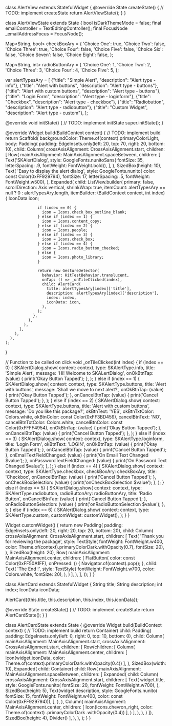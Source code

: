
class AlertView extends StatefulWidget {
  @override
  State<StatefulWidget> createState() {
    // TODO: implement createState
    return AlertViewState();
  }
}

class AlertViewState extends State<AlertView> {
  bool isDarkThemeMode = false;
  final emailController = TextEditingController();
  final FocusNode _emailAddressFocus = FocusNode();

  Map<String, bool> checkBoxAry = {
    'Choice One': true,
    'Choice Two': false,
    'Choice Three': true,
    'Choice Four': false,
    'Choice Five': false,
    'Choice Six': false,
    'Choice Seven': false,
    'Choice Eight': false,
  };

  Map<String, int> radioButtonAry = {
    'Choice One': 1,
    'Choice Two': 2,
    'Choice Three': 3,
    'Choice Four': 4,
    'Choice Five': 5,
  };

  var alertTypesAry = [
    {"title": "Simple Alert", "description": "Alert type - info"},
    {"title": "Alert with buttons", "description": "Alert type - buttons"},
    {"title": "Alert with custom buttons", "description": "Alert type - buttons"},
    {"title": "Login Form", "description": "Alert type - loginform"},
    {"title": "Checkbox", "description": "Alert type - checkbox"},
    {"title": "Radiobutton", "description": "Alert type - radiobutton"},
    {"title": "Custom Widget", "description": "Alert type - custom"},
  ];

  @override
  void initState() {
    // TODO: implement initState
    super.initState();
  }

  @override
  Widget build(BuildContext context) {
    // TODO: implement build
    return Scaffold(
      backgroundColor: Theme.of(context).primaryColorLight,
      body: Padding(
        padding: EdgeInsets.only(left: 20, top: 70, right: 20, bottom: 10),
        child: Column(
          crossAxisAlignment: CrossAxisAlignment.start,
          children: <Widget>[
            Row(
              mainAxisAlignment: MainAxisAlignment.spaceBetween,
              children: <Widget>[
                Text('SKAlertDialog',
                    style: GoogleFonts.nunitoSans(
                        fontSize: 35,
                        letterSpacing: .9,
                        fontWeight: FontWeight.bold)),
              ],
            ),
            SizedBox(height: 10),
            Text(
              'Easy to display the alert dialog',
              style: GoogleFonts.nunito(
                  color: const Color(0xFF929794),
                  fontSize: 17,
                  letterSpacing: .5,
                  fontWeight: FontWeight.w500),
            ),
            Expanded(
              child: ListView.builder(
                primary: false,
                scrollDirection: Axis.vertical,
                shrinkWrap: true,
                itemCount: alertTypesAry == null ? 0 : alertTypesAry.length,
                itemBuilder: (BuildContext context, int index) {
                  IconData icon;

                  if (index == 0) {
                    icon = Icons.check_box_outline_blank;
                  } else if (index == 1) {
                    icon = Icons.content_copy;
                  } else if (index == 2) {
                    icon = Icons.people;
                  } else if (index == 3) {
                    icon = Icons.check_box;
                  } else if (index == 4) {
                    icon = Icons.radio_button_checked;
                  } else {
                    icon = Icons.photo_library;
                  }

                  return new GestureDetector(
                    behavior: HitTestBehavior.translucent,
                    onTap: () => _onTileClicked(index),
                    child: AlertCard(
                      title: alertTypesAry[index]['title'],
                      description: alertTypesAry[index]['description'],
                      index: index,
                      iconData: icon,
                    ),
                  );
                },
              ),
            ),
          ],
        ),
      ),
    );
  }

  // Function to be called on click
  void _onTileClicked(int index) {
    if (index == 0) {
      SKAlertDialog.show(
        context: context,
        type: SKAlertType.info,
        title: 'Simple Alert',
        message: 'Hi! Welcome to SKALertDialog',
        onOkBtnTap: (value) {
          print('Okay Button Tapped');
        },
      );
    } else if (index == 1) {
      SKAlertDialog.show(
        context: context,
        type: SKAlertType.buttons,
        title: 'Alert with buttons',
        message: 'Shall we move to next alert?',
        onOkBtnTap: (value) {
          print('Okay Button Tapped');
        },
        onCancelBtnTap: (value) {
          print('Cancel Button Tapped');
        },
      );
    } else if (index == 2) {
      SKAlertDialog.show(
        context: context,
        type: SKAlertType.buttons,
        title: 'Alert with custom buttons',
        message: 'Do you like this package?',
        okBtnText: 'YES',
        okBtnTxtColor: Colors.white,
        okBtnColor: const Color(0xFF3BD459),
        cancelBtnText: 'NO',
        cancelBtnTxtColor: Colors.white,
        cancelBtnColor: const Color(0xFFFF4954),
        onOkBtnTap: (value) {
          print('Okay Button Tapped');
        },
        onCancelBtnTap: (value) {
          print('Cancel Button Tapped');
        },
      );
    } else if (index == 3) {
      SKAlertDialog.show(
        context: context,
        type: SKAlertType.loginform,
        title: 'Login Form',
        okBtnText: 'LOGIN',
        onOkBtnTap: (value) {
          print('Okay Button Tapped');
        },
        onCancelBtnTap: (value) {
          print('Cancel Button Tapped');
        },
        onEmailTextFieldChanged: (value) {
          print('On Email Text Changed $value');
        },
        onPasswordTextFieldChanged: (value) {
          print('On Password Text Changed $value');
        },
      );
    } else if (index == 4) {
      SKAlertDialog.show(
        context: context,
        type: SKAlertType.checkbox,
        checkBoxAry: checkBoxAry,
        title: 'Checkbox',
        onCancelBtnTap: (value) {
          print('Cancel Button Tapped');
        },
        onCheckBoxSelection: (value) {
          print('onCheckBoxSelection $value');
        },
      );
    } else if (index == 5) {
      SKAlertDialog.show(
        context: context,
        type: SKAlertType.radiobutton,
        radioButtonAry: radioButtonAry,
        title: 'Radio Button',
        onCancelBtnTap: (value) {
          print('Cancel Button Tapped');
        },
        onRadioButtonSelection: (value) {
          print('onRadioButtonSelection $value');
        },
      );
    } else if (index == 6) {
      SKAlertDialog.show(
        context: context,
        type: SKAlertType.custom,
        customWidget: customWidget(),
      );
    }
  }

  Widget customWidget() {
    return new Padding(
        padding: EdgeInsets.only(left: 20, right: 20, top: 20, bottom: 20),
        child: Column(
          crossAxisAlignment: CrossAxisAlignment.start,
          children: <Widget>[
            Text(
              'Thank you for reviewing the package',
              style: TextStyle(
                  fontWeight: FontWeight.w400,
                  color: Theme.of(context).primaryColorDark.withOpacity(0.7),
                  fontSize: 20),
            ),
            SizedBox(height: 20),
            Row(
              mainAxisAlignment: MainAxisAlignment.center,
              children: <Widget>[
                FlatButton(
                  color: const Color(0xFF50A1FF),
                  onPressed: () {
                    Navigator.of(context).pop();
                  },
                  child: Text(
                    'The End !',
                    style: TextStyle(
                        fontWeight: FontWeight.w700,
                        color: Colors.white,
                        fontSize: 20),
                  ),
                )
              ],
            ),
          ],
        ));
  }
}

class AlertCard extends StatefulWidget {
  String title;
  String description;
  int index;
  IconData iconData;

  AlertCard({this.title, this.description, this.index, this.iconData});

  @override
  State<StatefulWidget> createState() {
    // TODO: implement createState
    return AlertCardState();
  }
}

class AlertCardState extends State<AlertCard> {
  @override
  Widget build(BuildContext context) {
    // TODO: implement build
    return Container(
      child: Padding(
        padding: EdgeInsets.only(left: 0, right: 0, top: 10, bottom: 0),
        child: Column(
          mainAxisAlignment: MainAxisAlignment.start,
          crossAxisAlignment: CrossAxisAlignment.start,
          children: <Widget>[
            Row(children: <Widget>[
              Column(
                mainAxisAlignment: MainAxisAlignment.center,
                children: <Widget>[
                  Icon(widget.iconData,
                      color:
                          Theme.of(context).primaryColorDark.withOpacity(0.4))
                ],
              ),
              SizedBox(width: 10),
              Expanded(
                child: Container(
                  child: Row(
                    mainAxisAlignment: MainAxisAlignment.spaceBetween,
                    children: <Widget>[
                      Expanded(
                        child: Column(
                          crossAxisAlignment: CrossAxisAlignment.start,
                          children: <Widget>[
                            Text(
                              widget.title,
                              style: GoogleFonts.nunito(
                                  fontSize: 20, fontWeight: FontWeight.w700),
                            ),
                            SizedBox(height: 5),
                            Text(widget.description,
                                style: GoogleFonts.nunito(
                                    fontSize: 15,
                                    fontWeight: FontWeight.w400,
                                    color: const Color(0xFF929794))),
                          ],
                        ),
                      ),
                      Column(
                        mainAxisAlignment: MainAxisAlignment.center,
                        children: <Widget>[
                          Icon(Icons.chevron_right,
                              color: Theme.of(context)
                                  .primaryColorDark
                                  .withOpacity(0.4))
                        ],
                      )
                    ],
                  ),
                ),
              )
            ]),
            SizedBox(height: 4),
            Divider()
          ],
        ),
      ),
    );
  }
}
